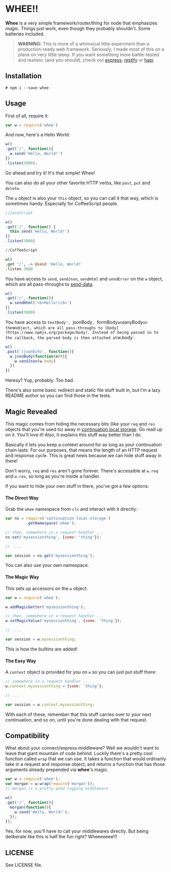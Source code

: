 # WHEE!!

**Whee** is a very simple framework/router/thing for node that emphasizes *magic*. Things just work, even though they probably shouldn't. Some batteries included.

> **WARNING:** This is more of a whimsical little experiment than a production-ready web framework. Seriously, I made most of this on a plane on very little sleep. If you want something more battle-tested and realistic (and you should), check out [express](https://www.npmjs.org/package/express), [restify](https://www.npmjs.org/package/restify) or [hapi](https://www.npmjs.org/package/hap://www.npmjs.org/package/hapi).

## Installation

`# npm i --save whee`

## Usage

First of all, require it:

```javascript
var w = require('whee')
```

And now, here's a Hello World:

```javascript
w()
.get('/', function(){
  w.send('Hello, World!')
})
.listen(3000);
```

Go ahead and try it! It's that simple! Whee!

You can also do all your other favorite HTTP verbs, like `post`, `put` and `delete`.

The `w` object is also your `this` object, so you can call it that way, which is sometimes handy. Especially for CoffeeScript people.

```javascript
//JavaScript

w()
.get('/', function() {
  this.send('Hello, World!')
})
.listen(3000)
```

```coffeescript
//CoffeeScript

w()
.get '/', -> @send 'Hello, World!'
.listen 3000
```

You have access to `send`, `sendJson`, `sendHtml` and `sendError` on the `w` object, which are all pass-throughs to [send-data](https://www.npmjs.org/package/send-data).

```javascript
w()
.get('/', function(){
  w.sendHtml('<b>Hello!</b>')
})
.listen(3000)
```

You have access to `textBody', `jsonBody`, `formBody` and `anyBody` on the `w` object, which are all pass-throughs to [body](https://www.npmjs.org/package/body). Instead of being passed in to the callback, the parsed body is then attached at `w.body`.

```javascript
w()
.post('/jsonEcho', function(){
  w.jsonBody(function(err){
    w.sendJson(w.body)
  })
})
```

Heresy? Yup, probably. Too bad.

There's also some basic redirect and static file stuff built in, but I'm a lazy README author so you can find those in the tests.

## Magic Revealed

This magic comes from hiding the necessary bits (like your `req` and `res` objects that you're used to) away in [continuation local storage](https://www.npmjs.org/package/continuation-local-storage). Go read up on it. You'll love it! Also, it explains this stuff way better than I do. 

Basically it lets you keep a context around for as long as your continuation chain lasts. For our purposes, that means the length of an HTTP request and response cycle. This is great news because we can hide stuff away in there!

Don't worry, `req` and `res` aren't gone forever. There's accessible at `w.req` and `w.res`, so long as you're inside a handler.

If you want to hide your own stuff in there, you've got a few options:

#### The Direct Way

Grab the `whee` namespace from `cls` and interact with it directly:

```javascript
var ns = require('continuation-local-storage')
         .getNamespace('whee');

// then, somewhere in a request handler ...
ns.set('mysessionthing', {some: 'thing'});

// ....

var session = ns.get('mysessionthing');
```

You can also use your own namespace.

#### The Magic Way

This sets up accessors on the `w` object:

```javascript
var w = require('whee');

w.addMagicGetter('mysessionthing');

// then, somewhere in a request handler ...
w.setMagicValue('mysessionthing', {some: 'thing'});

// ....

var session = w.mysessionthing;
```

This is how the builtins are added!

#### The Easy Way

A `context` object is provided for you on `w` so you can just put stuff there:

```javascript
// somewhere in a request handler ...
w.context.mysessionthing = {some: 'thing'};

// ...

var session = w.context.mysessionthing;
```

With each of these, remember that this stuff carries over to your next continuation, and so on, until you're done dealing with that request.

## Compatibility

What about your connect/express middleware? Well we wouldn't want to leave that giant mountain of code behind. Luckily there's a pretty cool function called `wrap` that we can use. It takes a function that would ordinarily take in a request and response object, and returns a function that has those arguments already prepended via **whee**'s magic.

```javascript
var w = require('whee');
var morgan = w.wrap(require('morgan'));
// morgan is a pretty good logging middleware

w()
.get('/', function(){
  morgan(function(){
    w.send('Hello, World!');
  });
});
```

Yes, for now, you'll have to call your middlewares directly. But being deliberate like this is half the fun right? Wheeeeeee!!!

## LICENSE

See LICENSE file.
